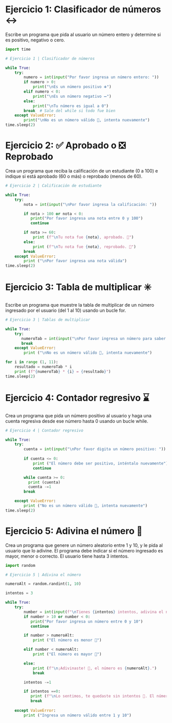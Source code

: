 # Ejercicio 1: Clasificador de números ↔️

Escribe un programa que pida al usuario un número entero y determine si es positivo, negativo o cero.

```python
import time

# Ejercicio 1 | Clasificador de números

while True:
    try:
        numero = int(input("Por favor ingresa un número entero: "))
        if numero > 0:
            print("\nEs un número positivo ➕")
        elif numero < 0:
            print("\nEs un número negativo ➖")
        else:
            print("\nTu número es igual a 0")
        break  # Sale del while si todo fue bien
    except ValueError:
        print("\nNo es un número válido 🤕, intenta nuevamente")
time.sleep(2)
```

# Ejercicio 2: ✅ Aprobado o ❎ Reprobado 

Crea un programa que reciba la calificación de un estudiante (0 a 100) e indique si está aprobado (60 o más) o reprobado (menos de 60).

```python
# Ejercicio 2 | Calificación de estudiante

while True:
    try:
        nota = int(input("\nPor favor ingresa la calificación: "))

        if nota > 100 or nota < 0:
           print("Por favor ingresa una nota entre 0 y 100")
           continue

        if nota >= 60:
            print (f"\nTu nota fue {nota}, aprobado. 🥳")
        else:
            print (f"\nTu nota fue {nota}, reprobado. 🤕")
        break
    except ValueError:
        print ("\nPor favor ingresa una nota válida")
time.sleep(2)
```

# Ejercicio 3: Tabla de multiplicar ✳️

Escribe un programa que muestre la tabla de multiplicar de un número ingresado por el usuario (del 1 al 10) usando un bucle for.

```python
# Ejercicio 3 | Tablas de multiplicar

while True:
    try:
       numeroTab = int(input("\nPor favor ingresa un número para saber su tabla de multiplicar: "))
       break
    except ValueError:
        print ("\nNo es un número válido 🤕, intenta nuevamente")

for i in range (1, 11):
    resultado = numeroTab * i
    print (f"{numeroTab} * {i} = {resultado}")
time.sleep(2)
```

# Ejercicio 4: Contador regresivo ⌛

Crea un programa que pida un número positivo al usuario y haga una cuenta regresiva desde ese número hasta 0 usando un bucle while.

```python
# Ejercicio 4 | Contador regresivo

while True:
    try:
        cuenta = int(input("\nPor favor digita un número positivo: "))
        
        if cuenta <= 0:
            print ("El número debe ser positivo, inténtalo nuevamente")
            continue

        while cuenta >= 0:
          print (cuenta)
          cuenta -=1
        break

    except ValueError:
        print ("No es un número válido 🤕, intenta nuevamente")
time.sleep(2)
```

# Ejercicio 5: Adivina el número 👀

Crea un programa que genere un número aleatorio entre 1 y 10, y le pida al usuario que lo adivine. El programa debe indicar si el número ingresado es mayor, menor o correcto. El usuario tiene hasta 3 intentos.

```python
import random

# Ejercicio 5 | Adivina el número

numeroAlt = random.randint(1, 10)

intentos = 3

while True:
    try:
        number = int(input(f"\nTienes {intentos} intentos, adivina el número (del 1 a 10) 💡: "))
        if number > 10 or number < 0:
           print("Por favor ingresa un número entre 0 y 10")
           continue

        if number > numeroAlt:
            print ("El número es menor 👀")

        elif number < numeroAlt:
            print ("El número es mayor 👀")

        else:
            print (f"\n¡Adivinaste! 🥳, el número es {numeroAlt}.")
            break

        intentos -=1

        if intentos ==0:
           print (f"\nLo sentimos, te quedaste sin intentos 🤕. El número es: {numeroAlt}.")
           break
           
    except ValueError:
        print ("Ingresa un número válido entre 1 y 10")
```
